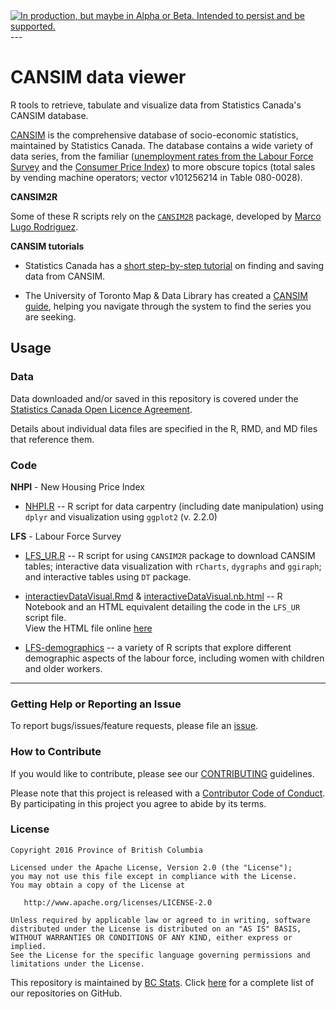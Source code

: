 
<div id="devex-badge">
<a rel="Delivery" href="https://github.com/BCDevExchange/docs/blob/master/discussion/projectstates.md"><img alt="In production, but maybe in Alpha or Beta. Intended to persist and be supported." style="border-width:0" src="http://bcdevexchange.org/badge/3.svg" title="In production, but maybe in Alpha or Beta. Intended to persist and be supported." /></a>
</div>
---

# CANSIM data viewer 

R tools to retrieve, tabulate and visualize data from Statistics Canada's CANSIM database.

[CANSIM](http://www5.statcan.gc.ca/cansim/a01?lang=eng&p2=1) is the comprehensive database of socio-economic statistics, maintained by Statistics Canada. The database contains a wide variety of data series, from the familiar ([unemployment rates from the Labour Force Survey](http://www5.statcan.gc.ca/cansim/a26?lang=eng&retrLang=eng&id=2820087&&pattern=&stByVal=1&p1=1&p2=31&tabMode=dataTable&csid=) and the [Consumer Price Index](http://www5.statcan.gc.ca/cansim/a26?lang=eng&retrLang=eng&id=3260020&&pattern=&stByVal=1&p1=1&p2=31&tabMode=dataTable&csid=)) to more obscure topics (total sales by vending machine operators; vector v101256214 in Table 080-0028).

**CANSIM2R**

Some of these R scripts rely on the [`CANSIM2R`](https://cran.r-project.org/web/packages/CANSIM2R/index.html) package, developed by [Marco Lugo Rodriguez](https://www.linkedin.com/in/marcolugo).


**CANSIM tutorials**

- Statistics Canada has a [short step-by-step tutorial](http://www.statcan.gc.ca/about-apercu/video/cansim-trans-eng.html) on finding and saving data from CANSIM.

- The University of Toronto Map & Data Library has created a [CANSIM guide](http://data.library.utoronto.ca/cansim-guide), helping you navigate through the system to find the series you are seeking.

## Usage


### Data

Data downloaded and/or saved in this repository is covered under the [Statistics Canada Open Licence Agreement](http://www.statcan.gc.ca/eng/reference/licence).

Details about individual data files are specified in the R, RMD, and MD files that reference them.

### Code

**NHPI** - New Housing Price Index

- [NHPI.R](NHPI.R) -- R script for data carpentry (including date manipulation) using `dplyr` and visualization using `ggplot2` (v. 2.2.0)

**LFS** - Labour Force Survey

- [LFS_UR.R](LFS_UR.R) -- R script for using `CANSIM2R` package to download CANSIM tables; interactive data visualization with `rCharts`, `dygraphs` and `ggiraph`; and interactive tables using `DT` package.

- [interactievDataVisual.Rmd](interactiveDataVisual.Rmd) & [interactiveDataVisual.nb.html](interactiveDataVisual.nb.html) -- R Notebook and an HTML equivalent detailing the code in the `LFS_UR` script file. <br>
View the HTML file online [here](https://cdn.rawgit.com/bcgov/CANSIM-data-viewer/master/interactiveDataVisual.nb.html)

- [LFS-demographics](https://github.com/bcgov/CANSIM-data-viewer/tree/master/LFS-demographics) -- a variety of R scripts that explore different demographic aspects of the labour force, including women with children and older workers.

---

### Getting Help or Reporting an Issue

To report bugs/issues/feature requests, please file an [issue](https://github.com/bcgov/distance_calculator/issues/).

### How to Contribute

If you would like to contribute, please see our [CONTRIBUTING](CONTRIBUTING.md) guidelines.

Please note that this project is released with a [Contributor Code of Conduct](CODE_OF_CONDUCT.md). By participating in this project you agree to abide by its terms.

### License

    Copyright 2016 Province of British Columbia

    Licensed under the Apache License, Version 2.0 (the "License");
    you may not use this file except in compliance with the License.
    You may obtain a copy of the License at 

       http://www.apache.org/licenses/LICENSE-2.0

    Unless required by applicable law or agreed to in writing, software
    distributed under the License is distributed on an "AS IS" BASIS,
    WITHOUT WARRANTIES OR CONDITIONS OF ANY KIND, either express or implied.
    See the License for the specific language governing permissions and
    limitations under the License.
    
This repository is maintained by [BC Stats](http://www.bcstats.gov.bc.ca). Click [here](https://github.com/bcgov/BCStats) for a complete list of our repositories on GitHub.
